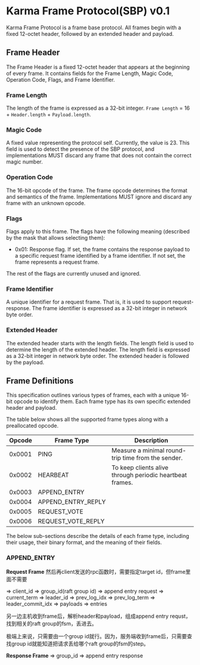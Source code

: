 # Karma Frame Protocol(SBP) v0.1

Karma Frame Protocol is a frame base protocol.
All frames begin with a fixed 12-octet header, followed by an extended header and payload.

## Frame Header 
The Frame Header is a fixed 12-octet header that appears at the beginning of every frame. It contains fields for the Frame Length, Magic Code, Operation Code, Flags, and Frame Identifier.


### Frame Length
The length of the frame is expressed as a 32-bit integer. `Frame Length` = 16 + `Header.length` + `Payload.length`.
### Magic Code
A fixed value representing the protocol self. Currently, the value is 23. This field is used to detect the presence of the SBP protocol, and implementations MUST discard any frame that does not contain the correct magic number.
### Operation Code
The 16-bit opcode of the frame. The frame opcode determines the format and semantics of the frame. Implementations MUST ignore and discard any frame with an unknown opcode.
### Flags
Flags apply to this frame. The flags have the following meaning (described by the mask that allows selecting them):
- 0x01: Response flag. If set, the frame contains the response payload to a specific request frame identified by a frame identifier. If not set, the frame represents a request frame.

The rest of the flags are currently unused and ignored.

### Frame Identifier
A unique identifier for a request frame. That is, it is used to support request-response. 
The frame identifier is expressed as a 32-bit integer in network byte order.

### Extended Header
The extended header starts with the length fields. The length field is used to determine the length of the extended header. The length field is expressed as a 32-bit integer in network byte order. 
The extended header is followed by the payload.


## Frame Definitions
This specification outlines various types of frames, each with a unique 16-bit opcode to identify them. Each frame type has its own specific extended header and payload.

The table below shows all the supported frame types along with a preallocated opcode.

| Opcode | Frame Type | Description |
|--------|------------|-------------|
| 0x0001 | PING | Measure a minimal round-trip time from the sender. |
| 0x0002 | HEARBEAT | To keep clients alive through periodic heartbeat frames. |
| 0x0003 | APPEND_ENTRY
| 0x0004 | APPEND_ENTRY_REPLY
| 0x0005 | REQUEST_VOTE
| 0x0006 | REQUEST_VOTE_REPLY



The below sub-sections describe the details of each frame type, including their usage, their binary format, and the meaning of their fields.

### APPEND_ENTRY
**Request Frame**
然后再client发送的rpc函数时，需要指定target id，但frame里面不需要



=> client_id
=> group_id(raft group id)
=> append entry request 
    => current_term
    => leader_id
    => prev_log_idx
    => prev_log_term
    => leader_commit_idx
=> payloads
    => entries

另一边主机收到frame后，解析header和payload，组成append entry requst，找到相关的raft group的fsm，丢进去。

极端上来说，只需要由一个group id就行。因为，服务端收到frame后，只需要查找group id就能知道把请求丢给哪个raft group的fsm的step。


**Response Frame**
=> group_id
=> append entry response 




## 